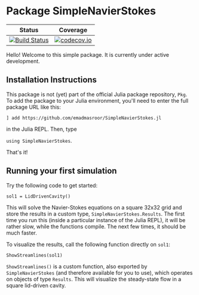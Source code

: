 # Package SimpleNavierStokes

| Status | Coverage |
| :----: | :----: |
| [![Build Status](https://travis-ci.org/emadmasroor/SimpleNavierStokes.jl.svg?branch=master)](https://travis-ci.org/emadmasroor/SimpleNavierStokes.jl) | [![codecov.io](http://codecov.io/github/emadmasroor/SimpleNavierStokes.jl/coverage.svg?branch=master)](http://codecov.io/github/emadmasroor/SimpleNavierStokes.jl?branch=master) |

Hello! Welcome to this simple package. It is currently under active development.

## Installation Instructions

This package is not (yet) part of the official Julia package repository, `Pkg`. To add the package to your Julia environment, you'll need to enter the full package URL like this:

`] add https://github.com/emadmasroor/SimpleNavierStokes.jl`

in the Julia REPL. Then, type 

`using SimpleNavierStokes`.

That's it!

## Running your first simulation

Try the following code to get started:

```
sol1 = LidDrivenCavity()
``` 

This will solve the Navier-Stokes equations on a square 32x32 grid and store the results in a custom type, `SimpleNavierStokes.Results`. The first time you run this (inside a particular instance of the Julia REPL), it will be rather slow, while the functions compile. The next few times, it should be much faster.

To visualize the results, call the following function directly on `sol1`:

```
ShowStreamlines(sol1)
```

`ShowStreamlines()` is a custom function, also exported by `SimpleNavierStokes` (and therefore available for you to use), which operates on objects of type `Results`. This will visualize the steady-state flow in a square lid-driven cavity.
